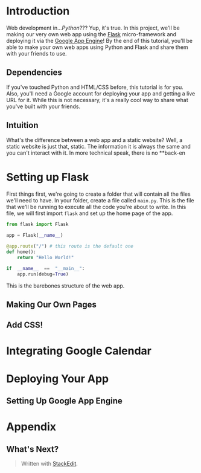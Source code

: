 
# Introduction
Web development in...*Python*??? Yup, it's true. In this project, we'll be making our very own web app using the [Flask](https://flask.palletsprojects.com/en/1.1.x/) micro-framework and deploying it via the [Google App Engine](https://cloud.google.com/appengine)! By the end of this tutorial, you'll be able to make your own web apps using Python and Flask and share them with your friends to use.
## Dependencies
If you've touched Python and HTML/CSS before, this tutorial is for you. Also, you'll need a Google account for deploying your app and getting a live URL for it. While this is not necessary, it's a really cool way to share what you've built with your friends.
## Intuition
What's the difference between a web app and a static website? Well, a static website is just that, static. The information it is always the same and you can't interact with it. In more technical speak, there is no **back-en
# Setting up Flask
First things first, we're going to create a folder that will contain all the files we'll need to have. In your folder, create a file called `main.py`. This is the file that we'll be running to execute all the code you're about to write. In this file, we will first import `flask` and set up the home page of the app.
```python
from flask import Flask
 
app = Flask(__name__)

@app.route("/") # this route is the default one
def home():
	return "Hello World!"

if  __name__  ==  "__main__":
	app.run(debug=True)
```
This is the barebones structure of the web app.

## Making Our Own Pages
## Add CSS!
# Integrating Google Calendar
# Deploying Your App
## Setting Up Google App Engine
# Appendix
## What's Next?

> Written with [StackEdit](https://stackedit.io/).
<!--stackedit_data:
eyJoaXN0b3J5IjpbMTM5NzA2ODgwOSwyMTUyOTcyMzEsMTg5MT
g2MzExMiwtODEzNDg4MzIzLDE0NTI2NDg3ODQsLTExMTQ4Mzgw
OTRdfQ==
-->